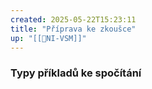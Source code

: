 ```yaml
---
created: 2025-05-22T15:23:11
title: "Příprava ke zkoušce"
up: "[[📖NI-VSM]]"
---
```


### Typy příkladů ke spočítání



